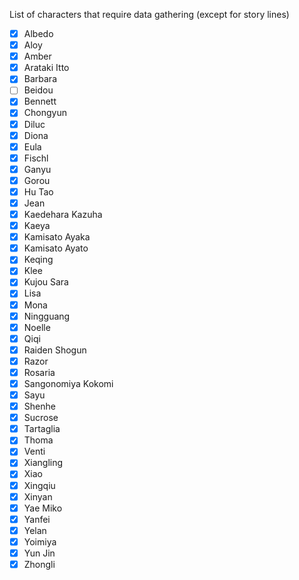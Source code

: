 List of characters that require data gathering (except for story lines)

- [x] Albedo
- [x] Aloy
- [x] Amber
- [x] Arataki Itto
- [x] Barbara
- [ ] Beidou
- [x] Bennett
- [x] Chongyun
- [x] Diluc
- [x] Diona
- [x] Eula
- [x] Fischl
- [x] Ganyu
- [x] Gorou
- [x] Hu Tao
- [x] Jean
- [x] Kaedehara Kazuha
- [x] Kaeya
- [x] Kamisato Ayaka
- [x] Kamisato Ayato
- [x] Keqing
- [x] Klee
- [x] Kujou Sara
- [x] Lisa
- [x] Mona
- [x] Ningguang
- [x] Noelle
- [x] Qiqi
- [x] Raiden Shogun
- [x] Razor
- [x] Rosaria
- [x] Sangonomiya Kokomi
- [x] Sayu
- [x] Shenhe
- [x] Sucrose
- [x] Tartaglia
- [x] Thoma
- [x] Venti
- [x] Xiangling
- [x] Xiao
- [x] Xingqiu
- [x] Xinyan
- [x] Yae Miko
- [x] Yanfei
- [x] Yelan
- [x] Yoimiya
- [x] Yun Jin
- [x] Zhongli